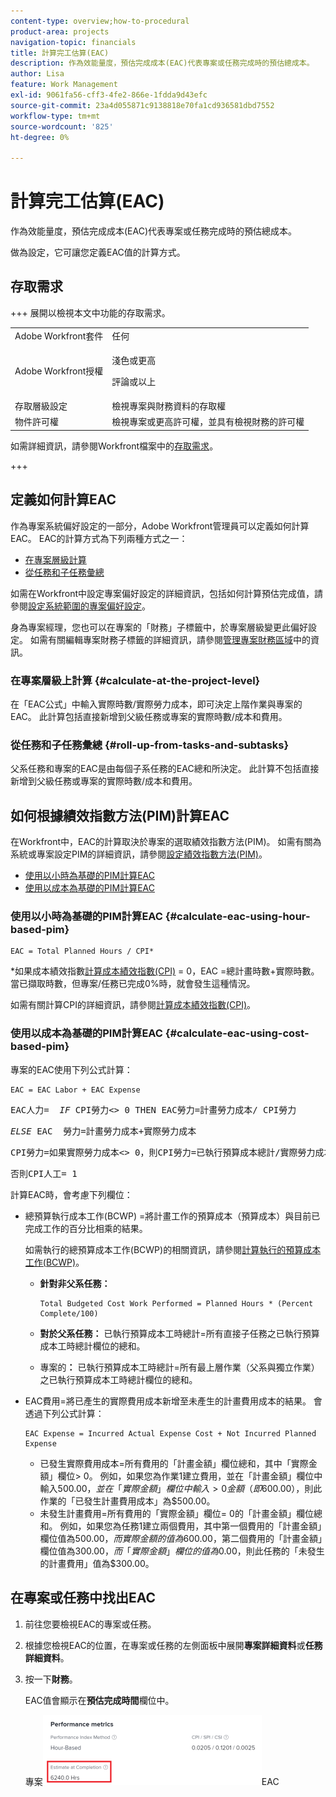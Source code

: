 ```yaml
---
content-type: overview;how-to-procedural
product-area: projects
navigation-topic: financials
title: 計算完工估算(EAC)
description: 作為效能量度，預估完成成本(EAC)代表專案或任務完成時的預估總成本。
author: Lisa
feature: Work Management
exl-id: 9061fa56-cff3-4fe2-866e-1fdda9d43efc
source-git-commit: 23a4d055871c9138818e70fa1cd936581dbd7552
workflow-type: tm+mt
source-wordcount: '825'
ht-degree: 0%

---
```


# 計算完工估算(EAC)

<!--
<p data-mc-conditions="QuicksilverOrClassic.Draft mode">(NOTE: Linked to the product. Do not change link!) </p>
-->

作為效能量度，預估完成成本(EAC)代表專案或任務完成時的預估總成本。

做為設定，它可讓您定義EAC值的計算方式。 

## 存取需求

+++ 展開以檢視本文中功能的存取需求。

<table style="table-layout:auto"> 
 <col> 
 <col> 
 <tbody> 
  <tr> 
   <td>Adobe Workfront套件</td> 
   <td>任何</td> 
  </tr> 
  <tr> 
   <td>Adobe Workfront授權</td> 
   <td>
   <p>淺色或更高</p>
   <p>評論或以上</p></td>  
  </tr> 
  <tr> 
   <td>存取層級設定</td> 
   <td>檢視專案與財務資料的存取權</td> 
  </tr> 
  <tr> 
   <td>物件許可權</td> 
   <td>檢視專案或更高許可權，並具有檢視財務的許可權</td> 
  </tr> 
 </tbody> 
</table>

如需詳細資訊，請參閱Workfront檔案中的[存取需求](/help/quicksilver/administration-and-setup/add-users/access-levels-and-object-permissions/access-level-requirements-in-documentation.md)。

+++

## 定義如何計算EAC

作為專案系統偏好設定的一部分，Adobe Workfront管理員可以定義如何計算EAC。 EAC的計算方式為下列兩種方式之一：

* [在專案層級計算](#calculate-at-the-project-level)
* [從任務和子任務彙總](#roll-up-from-tasks-and-subtasks)

如需在Workfront中設定專案偏好設定的詳細資訊，包括如何計算預估完成值，請參閱[設定系統範圍的專案偏好設定](../../../administration-and-setup/set-up-workfront/configure-system-defaults/set-project-preferences.md)。

身為專案經理，您也可以在專案的「財務」子標籤中，於專案層級變更此偏好設定。 如需有關編輯專案財務子標籤的詳細資訊，請參閱[管理專案財務區域](../../../manage-work/projects/project-finances/manage-project-finance-area.md)中的資訊。

### 在專案層級上計算 {#calculate-at-the-project-level}

在「EAC公式」中輸入實際時數/實際勞力成本，即可決定上階作業與專案的EAC。 此計算包括直接新增到父級任務或專案的實際時數/成本和費用。

### 從任務和子任務彙總 {#roll-up-from-tasks-and-subtasks}

父系任務和專案的EAC是由每個子系任務的EAC總和所決定。 此計算不包括直接新增到父級任務或專案的實際時數/成本和費用。

## 如何根據績效指數方法(PIM)計算EAC

在Workfront中，EAC的計算取決於專案的選取績效指數方法(PIM)。 如需有關為系統或專案設定PIM的詳細資訊，請參閱[設定績效指數方法(PIM)](../../../manage-work/projects/project-finances/set-pim.md)。

* [使用以小時為基礎的PIM計算EAC](#calculate-eac-using-hour-based-pim)
* [使用以成本為基礎的PIM計算EAC](#calculate-eac-using-cost-based-pim)

### 使用以小時為基礎的PIM計算EAC {#calculate-eac-using-hour-based-pim}

```
EAC = Total Planned Hours / CPI*
```

&#42;如果成本績效指數[計算成本績效指數(CPI)](../../../manage-work/projects/project-finances/calculate-cpi.md) = 0，EAC =總計畫時數+實際時數。 當已擷取時數，但專案/任務已完成0%時，就會發生這種情況。

如需有關計算CPI的詳細資訊，請參閱[計算成本績效指數(CPI)](../../../manage-work/projects/project-finances/calculate-cpi.md)。

### 使用以成本為基礎的PIM計算EAC {#calculate-eac-using-cost-based-pim}

專案的EAC使用下列公式計算：

```
EAC = EAC Labor + EAC Expense 
```

<pre>EAC人力=  <em>IF</em> CPI勞力&lt;&gt; 0 THEN EAC勞力=計畫勞力成本/ CPI勞力</pre><pre><em>ELSE</em> EAC  勞力=計畫勞力成本+實際勞力成本</pre><pre>CPI勞力=如果實際勞力成本&lt;&gt; 0，則CPI勞力=已執行預算成本總計/實際勞力成本</pre><pre>否則CPI人工= 1 </pre>計算EAC時，會考慮下列欄位：

* 總預算執行成本工作(BCWP) =將計畫工作的預算成本（預算成本）與目前已完成工作的百分比相乘的結果。

  如需執行的總預算成本工作(BCWP)的相關資訊，請參閱[計算執行的預算成本工作(BCWP)](../../../manage-work/projects/project-finances/calculate-bcwp.md)。

   * **針對非父系任務：**

     ```
     Total Budgeted Cost Work Performed = Planned Hours * (Percent Complete/100)
     ```

   * **對於父系任務：**
已執行預算成本工時總計=所有直接子任務之已執行預算成本工時總計欄位的總和。

   * 專案的&#x200B;**：**
已執行預算成本工時總計=所有最上層作業（父系與獨立作業）之已執行預算成本工時總計欄位的總和。 

* EAC費用=將已產生的實際費用成本新增至未產生的計畫費用成本的結果。 會透過下列公式計算：

  ```
  EAC Expense = Incurred Actual Expense Cost + Not Incurred Planned Expense
  ```

   * 已發生實際費用成本=所有費用的「計畫金額」欄位總和，其中「實際金額」欄位> 0。 例如，如果您為作業1建立費用，並在「計畫金額」欄位中輸入$500.00，並在「實際金額」欄位中輸入> 0金額（即$600.00），則此作業的「已發生計畫費用成本」為$500.00。
   * 未發生計畫費用=所有費用的「實際金額」欄位= 0的「計畫金額」欄位總和。 例如，如果您為任務1建立兩個費用，其中第一個費用的「計畫金額」欄位值為$500.00，而實際金額的值為$600.00，第二個費用的「計畫金額」欄位值為$300.00，而「實際金額」欄位的值為$0.00，則此任務的「未發生的計畫費用」值為$300.00。 

## 在專案或任務中找出EAC

1. 前往您要檢視EAC的專案或任務。
1. 根據您檢視EAC的位置，在專案或任務的左側面板中展開&#x200B;**專案詳細資料**&#x200B;或&#x200B;**任務詳細資料**。

1. 按一下&#x200B;**財務**。 

   EAC值會顯示在&#x200B;**預估完成時間**&#x200B;欄位中。

   專案![上的](assets/eac-highlighted-on-project-350x112.png)EAC
